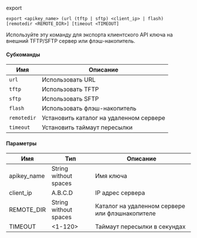 export

```minicom
export <apikey_name> (url (tftp | sftp) <client_ip> | flash) [remotedir <REMOTE_DIR>] [timeout <TIMEOUT]
```

Используйте эту команду для экспорта клиентского API ключа на внешний TFTP/SFTP сервер или флэш-накопитель.

#### Субкоманды

| Имя         | Описание                                |
| ----------- | --------------------------------------- |
| `url`       | Использовать URL                        |
| `tftp`      | Использовать TFTP                       |
| `sftp`      | Использовать SFTP                       |
| `flash`     | Использовать флэш-накопитель            |
| `remotedir` | Установить каталог на удаленном сервере |
| `timeout`   | Установить таймаут пересылки            |

#### Параметры

| Имя         | Тип                   | Описание                                        |
| ----------- | --------------------- | ----------------------------------------------- |
| apikey_name | String without spaces | Имя ключа                                       |
| client_ip   | A.B.C.D               | IP адрес сервера                                |
| REMOTE_DIR  | String without spaces | Каталог на удаленном сервере или флэшнакопителе |
| TIMEOUT     | <1-120>               | Таймаут пересылки в секундах                    |
